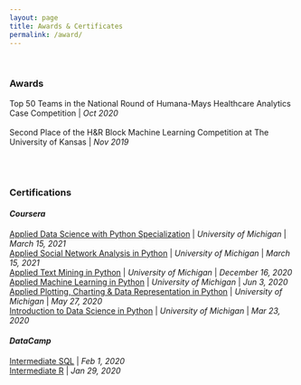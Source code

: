 ```yaml
---
layout: page
title: Awards & Certificates
permalink: /award/
---
```

<br/>

### Awards
Top 50 Teams in the National Round of Humana-Mays Healthcare Analytics Case Competition | *Oct 2020*<br/> 
<br/>
Second Place of the H&R Block Machine Learning Competition at The University of Kansas | *Nov 2019*<br/>
<br/>
<!--Certificate of Appreciation by Consul General of Consulate General of P. R. China in Chicago | *Sept 2018*<br/>-->
<br/>

### Certifications
#### *Coursera*
[Applied Data Science with Python Specialization](https://www.coursera.org/account/accomplishments/specialization/certificate/LYS53FKVV2CG) | *University of Michigan* | *March 15, 2021*<br />
[Applied Social Network Analysis in Python](https://www.coursera.org/account/accomplishments/certificate/5X3FTES27L8W) | *University of Michigan* | *March 15, 2021*<br />
[Applied Text Mining in Python](https://www.coursera.org/account/accomplishments/certificate/JDZ2AVPRCBHH) | *University of Michigan* | *December 16, 2020*<br />
[Applied Machine Learning in Python](https://www.coursera.org/account/accomplishments/certificate/QND2LKZC9Q9M) | *University of Michigan* | *Jun 3, 2020*<br />
[Applied Plotting, Charting & Data Representation in Python](https://www.coursera.org/account/accomplishments/certificate/J9FWMZMDPSRP) | *University of Michigan* | *May 27, 2020* <br />
[Introduction to Data Science in Python](https://www.coursera.org/account/accomplishments/certificate/CMHDALHFR5JS) | *University of Michigan* | *Mar 23, 2020* <br />
#### *DataCamp*
[Intermediate SQL](https://www.datacamp.com/statement-of-accomplishment/course/cbff88d7e6a18fafd35d9771c9a530dd139120f7) | *Feb 1, 2020*<br/>
[Intermediate R](https://www.datacamp.com/statement-of-accomplishment/course/a8d348f47178e9022508e287a52b5e684975c91c) | *Jan 29, 2020*<br/>
